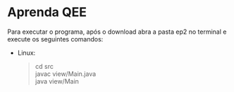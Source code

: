 # Aprenda QEE

Para executar o programa, após o download abra a pasta ep2 no terminal e execute os seguintes comandos:

* Linux:

    >cd src  
    javac view/Main.java  
    java view/Main  



